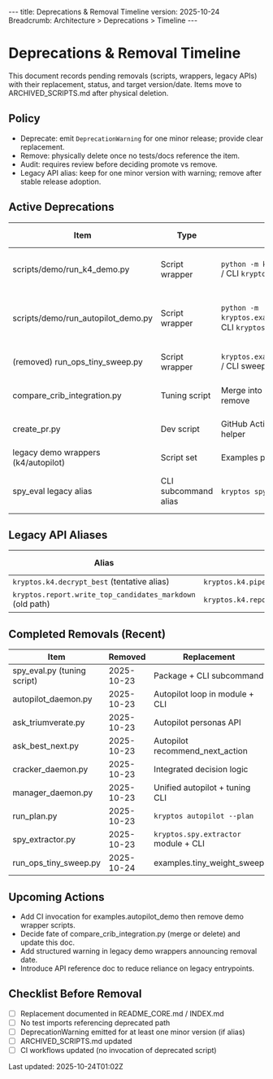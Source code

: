 --- title: Deprecations & Removal Timeline version: 2025-10-24 Breadcrumb: Architecture >
Deprecations > Timeline ---

# Deprecations & Removal Timeline

This document records pending removals (scripts, wrappers, legacy APIs) with their replacement,
status, and target version/date. Items move to ARCHIVED_SCRIPTS.md after physical deletion.

## Policy

- Deprecate: emit `DeprecationWarning` for one minor release; provide clear replacement.
- Remove: physically delete once no tests/docs reference the item.
- Audit: requires review before deciding promote vs remove.
- Legacy API alias: keep for one minor version with warning; remove after stable release adoption.

## Active Deprecations

| Item | Type | Replacement | Introduced | Target Removal | Notes |
|------|------|-------------|------------|----------------|-------|
| scripts/demo/run_k4_demo.py | Script wrapper | `python -m kryptos.examples.k4_demo` / CLI `kryptos k4-decrypt` | 2025-10-23 | 2025-12-01 | Grace window for downstream users |
| scripts/demo/run_autopilot_demo.py | Script wrapper | `python -m kryptos.examples.autopilot_demo` / CLI `kryptos autopilot` | 2025-10-23 | 2025-12-01 | Remove after CI module invocation added |
| (removed) run_ops_tiny_sweep.py | Script wrapper | `kryptos.examples.tiny_weight_sweep` / CLI sweep | 2025-10-24 | REMOVED | Migrated example added |
| compare_crib_integration.py | Tuning script | Merge into reporting summary or remove | 2025-10-23 | 2026-01-15 | Needs relevance assessment |
| create_pr.py | Dev script | GitHub Actions workflow / CLI helper | 2025-10-23 | 2026-02-01 | Audit secrets usage |
| legacy demo wrappers (k4/autopilot) | Script set | Examples package / CLI | 2025-10-23 | 2025-12-01 | Track via this doc |
| spy_eval legacy alias | CLI subcommand alias | `kryptos spy-eval` (canonical) | 2025-10-23 | 2026-02-01 | Ensure no external direct imports |

## Legacy API Aliases

| Alias | Replacement | Warning Added | Removal Target |
|-------|-------------|---------------|----------------|
| `kryptos.k4.decrypt_best` (tentative alias) | `kryptos.k4.pipeline.decrypt_best` (example) | PENDING | TBD |
| `kryptos.report.write_top_candidates_markdown` (old path) | `kryptos.k4.report.write_top_candidates_markdown` | 2025-10-24 | 2025-11-30 |

## Completed Removals (Recent)

| Item | Removed | Replacement |
|------|---------|------------|
| spy_eval.py (tuning script) | 2025-10-23 | Package + CLI subcommand |
| autopilot_daemon.py | 2025-10-23 | Autopilot loop in module + CLI |
| ask_triumverate.py | 2025-10-23 | Autopilot personas API |
| ask_best_next.py | 2025-10-23 | Autopilot recommend_next_action |
| cracker_daemon.py | 2025-10-23 | Integrated decision logic |
| manager_daemon.py | 2025-10-23 | Unified autopilot + tuning CLI |
| run_plan.py | 2025-10-23 | `kryptos autopilot --plan` |
| spy_extractor.py | 2025-10-23 | `kryptos.spy.extractor` module + CLI |
| run_ops_tiny_sweep.py | 2025-10-24 | examples.tiny_weight_sweep |

## Upcoming Actions

- Add CI invocation for examples.autopilot_demo then remove demo wrapper scripts.
- Decide fate of compare_crib_integration.py (merge or delete) and update this doc.
- Add structured warning in legacy demo wrappers announcing removal date.
- Introduce API reference doc to reduce reliance on legacy entrypoints.

## Checklist Before Removal

- [ ] Replacement documented in README_CORE.md / INDEX.md
- [ ] No test imports referencing deprecated path
- [ ] DeprecationWarning emitted for at least one minor version (if alias)
- [ ] ARCHIVED_SCRIPTS.md updated
- [ ] CI workflows updated (no invocation of deprecated script)

Last updated: 2025-10-24T01:02Z
